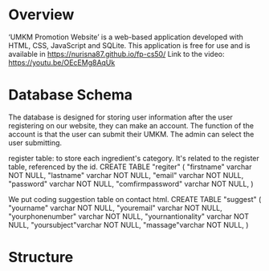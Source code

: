 # Overview
‘UMKM Promotion Website’ is a web-based application developed with HTML, CSS, JavaScript and SQLite.
This application is free for use and is available in https://nurisna87.github.io/fp-cs50/
Link to the video: https://youtu.be/OEcEMg8AqUk

# Database Schema
The database is designed for storing  user information after the user registering on our website, they can make an account. The function of the account is that the user can submit their UMKM. The admin can select the user submitting.

register table: to store each ingredient's category. It's related to the register table, referenced by the id.
    CREATE TABLE "regiter" (
    	"firstname"	varchar NOT NULL,
    	"lastname"	varchar NOT NULL,
    	"email"	varchar NOT NULL,
    	"password"	varchar NOT NULL,
    	"comfirmpassword"	varchar NOT NULL,
     )

   We put coding suggestion table on contact html.
      CREATE TABLE "suggest" (
      	"yourname"	varchar NOT NULL,
      	"youremail"	varchar NOT NULL,
      	"yourphonenumber"	varchar NOT NULL,
      	"yournantionality"	varchar NOT NULL,
      	"yoursubject"varchar NOT NULL,
      	"massage"varchar NOT NULL,
      )


# Structure


